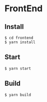 # FrontEnd

## Install
```
$ cd frontend
$ yarn install
```

## Start
```
$ yarn start
```

## Build
```
$ yarn build
```

